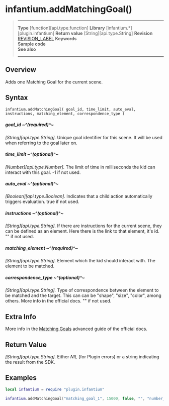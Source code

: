 # infantium.addMatchingGoal()

> --------------------- ------------------------------------------------------------------------------------------
> __Type__              [function][api.type.function]
> __Library__           [infantium.*][plugin.infantium]
> __Return value__      [String][api.type.String]
> __Revision__          [REVISION_LABEL](REVISION_URL)
> __Keywords__          
> __Sample code__       
> __See also__          
> --------------------- ------------------------------------------------------------------------------------------


## Overview

Adds one Matching Goal for the current scene.

## Syntax

	infantium.addMatchingGoal( goal_id, time_limit, auto_eval, instructions, matching_element, correspondence_type )

##### goal_id ~^(required)^~
_[String][api.type.String]._ Unique goal identifier for this scene. It will be used when referring to the goal later on.

##### time_limit ~^(optional)^~
_[Number][api.type.Number]._ The limit of time in milliseconds the kid can interact with this goal. -1 if not used.

##### auto_eval ~^(optional)^~
_[Boolean][api.type.Boolean]._ Indicates that a child action automatically triggers evaluation. true if not used.

##### instructions ~^(optional)^~
_[String][api.type.String]._ If there are instructions for the current scene, they can be defined as an element. Here there is the link to that element, it's id. "" if not used.

##### matching_element ~^(required)^~
_[String][api.type.String]._ Element which the kid should interact with. The element to be matched.

##### correspondence_type ~^(optional)^~
_[String][api.type.String]._ Type of correspondence between the element to be matched and the target. This can can be "shape", "size", "color", among others. More info in the official docs. "" if not used.


## Extra Info

More info in the [Matching Goals](http://infantium-sdk-docs.readthedocs.org/en/latest/advanced_guides/goals.html#matching-goals) advanced guide of the official docs.


## Return Value

_[String][api.type.String]._ Either *NIL* (for Plugin errors) or a string indicating the result from the SDK.


## Examples

``````lua
local infantium = require "plugin.infantium"

infantium.addMatchingGoal("matching_goal_1", 15000, false, "", "number_element_1", "color")
``````
